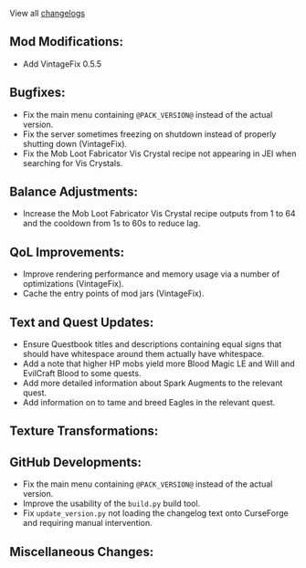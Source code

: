 
View all [changelogs](https://github.com/Divine-Journey-2/Divine-Journey-2/tree/main/changelog)

## Mod Modifications:

- Add VintageFix 0.5.5

## Bugfixes:

- Fix the main menu containing `@PACK_VERSION@` instead of the actual version.
- Fix the server sometimes freezing on shutdown instead of properly shutting down (VintageFix).
- Fix the Mob Loot Fabricator Vis Crystal recipe not appearing in JEI when searching for Vis Crystals.

## Balance Adjustments:

- Increase the Mob Loot Fabricator Vis Crystal recipe outputs from 1 to 64 and the cooldown from 1s to 60s to reduce lag.

## QoL Improvements:

- Improve rendering performance and memory usage via a number of optimizations (VintageFix).
- Cache the entry points of mod jars (VintageFix).

## Text and Quest Updates:

- Ensure Questbook titles and descriptions containing equal signs that should have whitespace around them actually have whitespace.
- Add a note that higher HP mobs yield more Blood Magic LE and Will and EvilCraft Blood to some quests.
- Add more detailed information about Spark Augments to the relevant quest.
- Add information on to tame and breed Eagles in the relevant quest.

## Texture Transformations:



## GitHub Developments:

- Fix the main menu containing `@PACK_VERSION@` instead of the actual version.
- Improve the usability of the `build.py` build tool.
- Fix `update_version.py` not loading the changelog text onto CurseForge and requiring manual intervention.

## Miscellaneous Changes:
